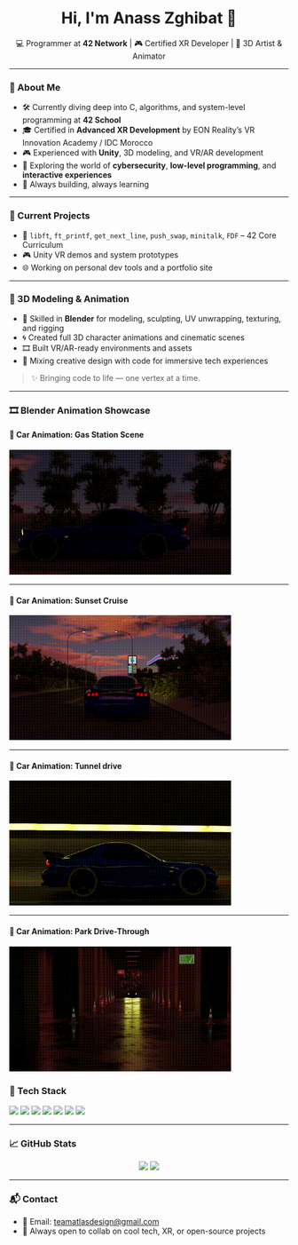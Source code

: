 <h1 align="center">Hi, I'm Anass Zghibat 👋</h1>

<p align="center">
  💻 Programmer at <strong>42 Network</strong> | 🎮 Certified XR Developer | 🧊 3D Artist & Animator
</p>

---

### 🧩 About Me

- 🛠 Currently diving deep into C, algorithms, and system-level programming at **42 School**
- 🎓 Certified in **Advanced XR Development** by EON Reality’s VR Innovation Academy / IDC Morocco
- 🎮 Experienced with **Unity**, 3D modeling, and VR/AR development
- 🧠 Exploring the world of **cybersecurity**, **low-level programming**, and **interactive experiences**
- 🎯 Always building, always learning

---

### 🚧 Current Projects

- 🧱 `libft`, `ft_printf`, `get_next_line`, `push_swap`, `minitalk`, `FDF` – 42 Core Curriculum
- 🎮 Unity VR demos and system prototypes
- 🌐 Working on personal dev tools and a portfolio site

---

### 🧊 3D Modeling & Animation

- 🎨 Skilled in **Blender** for modeling, sculpting, UV unwrapping, texturing, and rigging
- 🌀 Created full 3D character animations and cinematic scenes
- 🎞️ Built VR/AR-ready environments and assets
- 🧠 Mixing creative design with code for immersive tech experiences

> ✨ Bringing code to life — one vertex at a time.

---

### 🎞️ Blender Animation Showcase

#### 🚗 Car Animation: Gas Station Scene  
<img src="assets/1.gif" width="400"/>

---

#### 🌳 Car Animation: Sunset Cruise  
<img src="assets/2.gif" width="400"/>

---

#### 🌅 Car Animation: Tunnel drive    
<img src="assets/3.gif" width="400"/>

---

#### 🛑 Car Animation: Park Drive-Through  
<img src="assets/4.gif" width="400"/>


### 🧰 Tech Stack

<img src="https://img.shields.io/badge/C-00599C?style=flat&logo=c&logoColor=white"/>
<img src="https://img.shields.io/badge/Unity-100000?style=flat&logo=unity&logoColor=white"/>
<img src="https://img.shields.io/badge/Blender-F5792A?style=flat&logo=blender&logoColor=white"/>
<img src="https://img.shields.io/badge/Linux-FCC624?style=flat&logo=linux&logoColor=black"/>
<img src="https://img.shields.io/badge/Git-F05032?style=flat&logo=git&logoColor=white"/>
<img src="https://img.shields.io/badge/GitHub-181717?style=flat&logo=github&logoColor=white"/>
<img src="https://img.shields.io/badge/Cybersecurity-blue?style=flat&logo=protonmail&logoColor=white"/>

---

### 📈 GitHub Stats

<p align="center">
  <img src="https://github-readme-stats.vercel.app/api?username=AnassanA1&show_icons=true&theme=radical" height="150"/>
  <img src="https://github-readme-stats.vercel.app/api/top-langs/?username=AnassanA1&layout=compact&theme=radical" height="150"/>
</p>

---

### 📬 Contact

- 💌 Email: teamatlasdesign@gmail.com  
- 🎯 Always open to collab on cool tech, XR, or open-source projects
